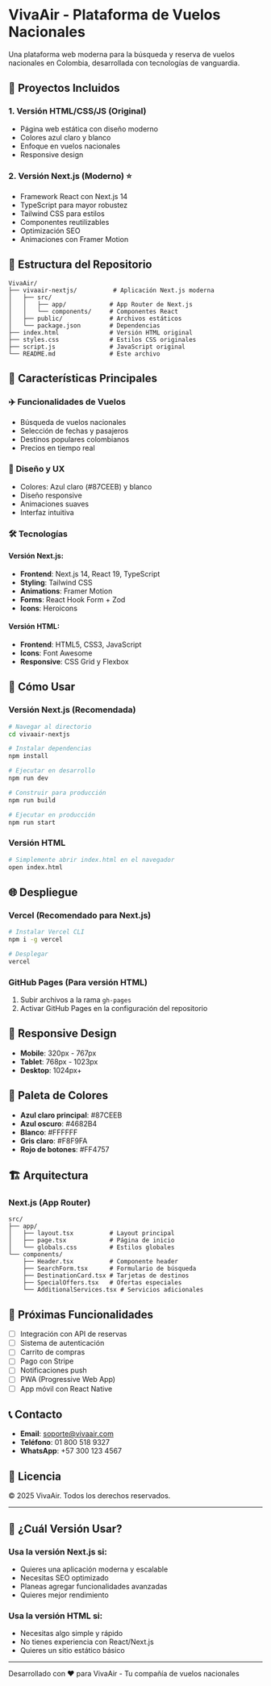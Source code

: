 # VivaAir - Plataforma de Vuelos Nacionales

Una plataforma web moderna para la búsqueda y reserva de vuelos nacionales en Colombia, desarrollada con tecnologías de vanguardia.

## 🚀 Proyectos Incluidos

### 1. **Versión HTML/CSS/JS** (Original)
- Página web estática con diseño moderno
- Colores azul claro y blanco
- Enfoque en vuelos nacionales
- Responsive design

### 2. **Versión Next.js** (Moderno) ⭐
- Framework React con Next.js 14
- TypeScript para mayor robustez
- Tailwind CSS para estilos
- Componentes reutilizables
- Optimización SEO
- Animaciones con Framer Motion

## 📁 Estructura del Repositorio

```
VivaAir/
├── vivaair-nextjs/          # Aplicación Next.js moderna
│   ├── src/
│   │   ├── app/            # App Router de Next.js
│   │   └── components/     # Componentes React
│   ├── public/             # Archivos estáticos
│   └── package.json        # Dependencias
├── index.html              # Versión HTML original
├── styles.css              # Estilos CSS originales
├── script.js               # JavaScript original
└── README.md               # Este archivo
```

## 🎯 Características Principales

### ✈️ **Funcionalidades de Vuelos**
- Búsqueda de vuelos nacionales
- Selección de fechas y pasajeros
- Destinos populares colombianos
- Precios en tiempo real

### 🎨 **Diseño y UX**
- Colores: Azul claro (#87CEEB) y blanco
- Diseño responsive
- Animaciones suaves
- Interfaz intuitiva

### 🛠️ **Tecnologías**

#### Versión Next.js:
- **Frontend**: Next.js 14, React 19, TypeScript
- **Styling**: Tailwind CSS
- **Animations**: Framer Motion
- **Forms**: React Hook Form + Zod
- **Icons**: Heroicons

#### Versión HTML:
- **Frontend**: HTML5, CSS3, JavaScript
- **Icons**: Font Awesome
- **Responsive**: CSS Grid y Flexbox

## 🚀 Cómo Usar

### Versión Next.js (Recomendada)

```bash
# Navegar al directorio
cd vivaair-nextjs

# Instalar dependencias
npm install

# Ejecutar en desarrollo
npm run dev

# Construir para producción
npm run build

# Ejecutar en producción
npm run start
```

### Versión HTML

```bash
# Simplemente abrir index.html en el navegador
open index.html
```

## 🌐 Despliegue

### Vercel (Recomendado para Next.js)
```bash
# Instalar Vercel CLI
npm i -g vercel

# Desplegar
vercel
```

### GitHub Pages (Para versión HTML)
1. Subir archivos a la rama `gh-pages`
2. Activar GitHub Pages en la configuración del repositorio

## 📱 Responsive Design

- **Mobile**: 320px - 767px
- **Tablet**: 768px - 1023px
- **Desktop**: 1024px+

## 🎨 Paleta de Colores

- **Azul claro principal**: #87CEEB
- **Azul oscuro**: #4682B4
- **Blanco**: #FFFFFF
- **Gris claro**: #F8F9FA
- **Rojo de botones**: #FF4757

## 🏗️ Arquitectura

### Next.js (App Router)
```
src/
├── app/
│   ├── layout.tsx          # Layout principal
│   ├── page.tsx            # Página de inicio
│   └── globals.css         # Estilos globales
└── components/
    ├── Header.tsx          # Componente header
    ├── SearchForm.tsx      # Formulario de búsqueda
    ├── DestinationCard.tsx # Tarjetas de destinos
    ├── SpecialOffers.tsx   # Ofertas especiales
    └── AdditionalServices.tsx # Servicios adicionales
```

## 🚀 Próximas Funcionalidades

- [ ] Integración con API de reservas
- [ ] Sistema de autenticación
- [ ] Carrito de compras
- [ ] Pago con Stripe
- [ ] Notificaciones push
- [ ] PWA (Progressive Web App)
- [ ] App móvil con React Native

## 📞 Contacto

- **Email**: soporte@vivaair.com
- **Teléfono**: 01 800 518 9327
- **WhatsApp**: +57 300 123 4567

## 📄 Licencia

© 2025 VivaAir. Todos los derechos reservados.

---

## 🎯 ¿Cuál Versión Usar?

### **Usa la versión Next.js si:**
- Quieres una aplicación moderna y escalable
- Necesitas SEO optimizado
- Planeas agregar funcionalidades avanzadas
- Quieres mejor rendimiento

### **Usa la versión HTML si:**
- Necesitas algo simple y rápido
- No tienes experiencia con React/Next.js
- Quieres un sitio estático básico

---

Desarrollado con ❤️ para VivaAir - Tu compañía de vuelos nacionales